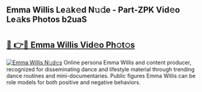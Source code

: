 ## Emma Willis Le𝚊k𝚎d N𝚞𝚍e - Part-ZPK Vid𝚎o Le𝚊ks Photos b2uaS

# <h2><a href="http://fbdg06.evod.top/?m=Emma+Willis">🔗 👉🔴 Emma Willis Vid𝚎o Ph𝚘t𝚘s</a></h2>

[![Emma Willis N𝚞d𝚎s](https://i.imgur.com/8V9OHl7.gif)](http://fbdg06.evod.top/?m=Emma+Willis)
Online persona Emma Willis and content producer, recognized for disseminating dance and lifestyle material through trending dance routines and mini-documentaries. Public figures Emma Willis can be role models for both positive and negative behaviors. 
